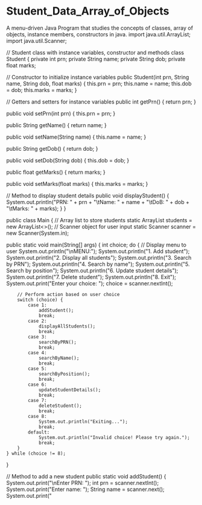 # Student_Data_Array_of_Objects
 A menu-driven Java Program that studies the concepts of classes, array of objects, instance members, constructors in java. 
import java.util.ArrayList;
import java.util.Scanner;

// Student class with instance variables, constructor and methods
class Student {
private int prn;
private String name;
private String dob;
private float marks;

// Constructor to initialize instance variables
public Student(int prn, String name, String dob, float marks) {
    this.prn = prn;
    this.name = name;
    this.dob = dob;
    this.marks = marks;
}

// Getters and setters for instance variables
public int getPrn() {
    return prn;
}

public void setPrn(int prn) {
    this.prn = prn;
}

public String getName() {
    return name;
}

public void setName(String name) {
    this.name = name;
}

public String getDob() {
    return dob;
}

public void setDob(String dob) {
    this.dob = dob;
}

public float getMarks() {
    return marks;
}

public void setMarks(float marks) {
    this.marks = marks;
}

// Method to display student details
public void displayStudent() {
    System.out.println("PRN: " + prn + "\tName: " + name + "\tDoB: " + dob + "\tMarks: " + marks);
}
}

public class Main {
// Array list to store students
static ArrayList<Student> students = new ArrayList<>();
// Scanner object for user input
static Scanner scanner = new Scanner(System.in);

public static void main(String[] args) {
    int choice;
    do {
        // Display menu to user
        System.out.println("\nMENU:");
        System.out.println("1. Add student");
        System.out.println("2. Display all students");
        System.out.println("3. Search by PRN");
        System.out.println("4. Search by name");
        System.out.println("5. Search by position");
        System.out.println("6. Update student details");
        System.out.println("7. Delete student");
        System.out.println("8. Exit");
        System.out.print("Enter your choice: ");
        choice = scanner.nextInt();

        // Perform action based on user choice
        switch (choice) {
            case 1:
                addStudent();
                break;
            case 2:
                displayAllStudents();
                break;
            case 3:
                searchByPRN();
                break;
            case 4:
                searchByName();
                break;
            case 5:
                searchByPosition();
                break;
            case 6:
                updateStudentDetails();
                break;
            case 7:
                deleteStudent();
                break;
            case 8:
                System.out.println("Exiting...");
                break;
            default:
                System.out.println("Invalid choice! Please try again.");
                break;
        }
    } while (choice != 8);
}

// Method to add a new student
public static void addStudent() {
    System.out.print("\nEnter PRN: ");
    int prn = scanner.nextInt();
    System.out.print("Enter name: ");
    String name = scanner.next();
    System.out.print("
